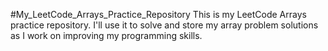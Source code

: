 #My_LeetCode_Arrays_Practice_Repository
This is my LeetCode Arrays practice repository. I'll use it to solve and store my array problem solutions as I work on improving my programming skills.
